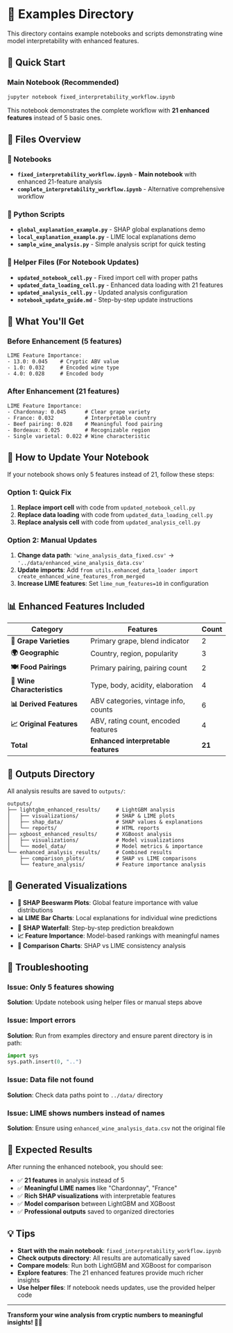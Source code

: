 # 📓 Examples Directory

This directory contains example notebooks and scripts demonstrating wine model interpretability with enhanced features.

## 🚀 Quick Start

### Main Notebook (Recommended)
```bash
jupyter notebook fixed_interpretability_workflow.ipynb
```

This notebook demonstrates the complete workflow with **21 enhanced features** instead of 5 basic ones.

## 📁 Files Overview

### 📓 Notebooks
- **`fixed_interpretability_workflow.ipynb`** - **Main notebook** with enhanced 21-feature analysis
- **`complete_interpretability_workflow.ipynb`** - Alternative comprehensive workflow

### 🐍 Python Scripts
- **`global_explanation_example.py`** - SHAP global explanations demo
- **`local_explanation_example.py`** - LIME local explanations demo  
- **`sample_wine_analysis.py`** - Simple analysis script for quick testing

### 🔧 Helper Files (For Notebook Updates)
- **`updated_notebook_cell.py`** - Fixed import cell with proper paths
- **`updated_data_loading_cell.py`** - Enhanced data loading with 21 features
- **`updated_analysis_cell.py`** - Updated analysis configuration
- **`notebook_update_guide.md`** - Step-by-step update instructions

## 🎯 What You'll Get

### Before Enhancement (5 features)
```
LIME Feature Importance:
- 13.0: 0.045    # Cryptic ABV value
- 1.0: 0.032     # Encoded wine type  
- 4.0: 0.028     # Encoded body
```

### After Enhancement (21 features)
```
LIME Feature Importance:
- Chardonnay: 0.045      # Clear grape variety
- France: 0.032          # Interpretable country
- Beef pairing: 0.028    # Meaningful food pairing
- Bordeaux: 0.025        # Recognizable region
- Single varietal: 0.022 # Wine characteristic
```

## 🔄 How to Update Your Notebook

If your notebook shows only 5 features instead of 21, follow these steps:

### Option 1: Quick Fix
1. **Replace import cell** with code from `updated_notebook_cell.py`
2. **Replace data loading** with code from `updated_data_loading_cell.py`  
3. **Replace analysis cell** with code from `updated_analysis_cell.py`

### Option 2: Manual Updates
1. **Change data path**: `'wine_analysis_data_fixed.csv'` → `'../data/enhanced_wine_analysis_data.csv'`
2. **Update imports**: Add `from utils.enhanced_data_loader import create_enhanced_wine_features_from_merged`
3. **Increase LIME features**: Set `lime_num_features=10` in configuration

## 📊 Enhanced Features Included

| Category | Features | Count |
|----------|----------|-------|
| **🍇 Grape Varieties** | Primary grape, blend indicator | 2 |
| **🌍 Geographic** | Country, region, popularity | 3 |
| **🍽️ Food Pairings** | Primary pairing, pairing count | 2 |
| **🍷 Wine Characteristics** | Type, body, acidity, elaboration | 4 |
| **📊 Derived Features** | ABV categories, vintage info, counts | 6 |
| **📈 Original Features** | ABV, rating count, encoded features | 4 |
| **Total** | **Enhanced interpretable features** | **21** |

## 📁 Outputs Directory

All analysis results are saved to `outputs/`:

```
outputs/
├── lightgbm_enhanced_results/     # LightGBM analysis
│   ├── visualizations/            # SHAP & LIME plots
│   ├── shap_data/                 # SHAP values & explanations
│   └── reports/                   # HTML reports
├── xgboost_enhanced_results/      # XGBoost analysis
│   ├── visualizations/            # Model visualizations
│   └── model_data/                # Model metrics & importance
└── enhanced_analysis_results/     # Combined results
    ├── comparison_plots/          # SHAP vs LIME comparisons
    └── feature_analysis/          # Feature importance analysis
```

## 🎨 Generated Visualizations

- **🎯 SHAP Beeswarm Plots**: Global feature importance with value distributions
- **📊 LIME Bar Charts**: Local explanations for individual wine predictions
- **🌊 SHAP Waterfall**: Step-by-step prediction breakdown
- **📈 Feature Importance**: Model-based rankings with meaningful names
- **🔄 Comparison Charts**: SHAP vs LIME consistency analysis

## 🚨 Troubleshooting

### Issue: Only 5 features showing
**Solution**: Update notebook using helper files or manual steps above

### Issue: Import errors
**Solution**: Run from examples directory and ensure parent directory is in path:
```python
import sys
sys.path.insert(0, "..")
```

### Issue: Data file not found
**Solution**: Check data paths point to `../data/` directory

### Issue: LIME shows numbers instead of names
**Solution**: Ensure using `enhanced_wine_analysis_data.csv` not the original file

## 🎯 Expected Results

After running the enhanced notebook, you should see:
- ✅ **21 features** in analysis instead of 5
- ✅ **Meaningful LIME names** like "Chardonnay", "France"
- ✅ **Rich SHAP visualizations** with interpretable features
- ✅ **Model comparison** between LightGBM and XGBoost
- ✅ **Professional outputs** saved to organized directories

## 💡 Tips

- **Start with the main notebook**: `fixed_interpretability_workflow.ipynb`
- **Check outputs directory**: All results are automatically saved
- **Compare models**: Run both LightGBM and XGBoost for comparison
- **Explore features**: The 21 enhanced features provide much richer insights
- **Use helper files**: If notebook needs updates, use the provided helper code

---

**Transform your wine analysis from cryptic numbers to meaningful insights! 🍷✨**
